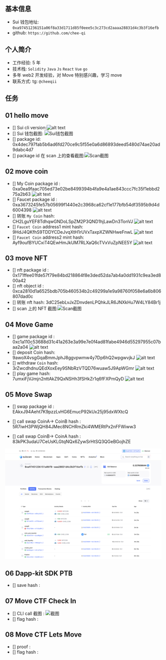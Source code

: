 ## 基本信息

- Sui 钱包地址: `0xa97451236151a06f8a33d1711d85f0eee5c3c273cd2aaaa28831d4c3b3f16efb`
- github: `https://github.com/chee-qi`

## 个人简介

- 工作经验: 5 年
- 技术栈: `Solidity` `Java` `Js` `React` `Vue` `go`
- 多年 web2 开发经验，对 Move 特别感兴趣，学习 move
- 联系方式: tg: `@cheeqii`

## 任务

## 01 hello move

- [] Sui cli version:![alt text](images/task1d.png)
- [] Sui 钱包截图: ![Sui钱包截图](./images/task1w.png)
- [] package id:
  0x4dec797fab5b6ad6fd270ce9c5f55e0a6d86893deed5480d74ae20ad9dabc4d7
- [] package id 在 scan 上的查看截图:![Scan截图](./images/task1a.png)

## 02 move coin

- [] My Coin package id :
  0xa0ea9faac705ed73e02be8499394b4fa9e4a1ae843ccc7fc35f1ebbd275a2b63
  ![alt text](./images/task21.png)
- [] Faucet package id :
  0xa3673245fe57b05699f1440e2c3968ca62cf1e177bfb54df3595b9d4d6004398
  ![alt text](./images/task22.png)
- [] 转账 `My Coin` hash:
  CH2LguYEF8TdhqwGNDoLSpZM2P3QND1hjLawDn3TonVJ
  ![alt text](./images/task23.png)
- [] `Faucet Coin` address1 mint hash:
  9HdJ4QKfhS9TDDYCDeJvqXtH1rUVxTaxpXZWNHweFnwL
  ![alt text](./images/task24.png)
- [] `Faucet Coin` address2 mint hash:
  Ayf9oufBYUCxiT4QEwHmJkUM7RLXaQ6cTVxVuZpNEE5Y
  ![alt text](./images/task25.png)

## 03 move NFT

- [] nft package id :
  0x171ffee01fde57f79e84bd218864f8e3ded52da7ab4a0dd1931c9ea3ed800a42
- [] nft object id :
  0xca2810d1a6525bdb705b460534b2c49299a1e9a98760f058e6a6b806807dad0c
- [] 转账 nft hash:
  3dC25ebLvJxZDnvdenLPQhkJLR6JNXkHu7W4LY84Br1j
- [] scan 上的 NFT 截图:![Scan截图](./images/task31.png)

## 04 Move Game

- [] game package id :
  0xc1a110c53688d31c41a263e3a99e7e0f4ad81fabe4946d55297955c07baa2a04
  ![alt text](images/task41.png)
- [] deposit Coin hash:
  9awoX4vsgGqaBmmJphJ8ggvpwmw4y7Dp6hQ2wpgwvjkJ
  ![alt text](images/task42.png)
- [] withdraw `Coin` hash:
  3rZwcdhdnuQEdXoxEey9SNbRzVTQD76wuaw5J9ApWGmr
  ![alt text](images/task43.png)
- [] play game hash:
  7umxiFjVJmjn2nttAkZ9QxNSHh3fSHkZr1q6fFXPmQyD
  ![alt text](images/task44.png)

## 05 Move Swap

- [] swap package id :
  EAkxJ94Aeht7K9pzzLvHG6EmucP92kUx25j95dxWXtcQ

- [] call swap CoinA-> CoinB hash :
  5R7iwH3PWjQH84JMec8NCHRmZki4WMERtPx2nFFWiww3

- [] call swap CoinB-> CoinA hash :
  83kPK3udaU7CeUsKLGtqNQx6ZywSrHtSQ3QGeBGojhZE

![alt text](images/task51.png)

## 06 Dapp-kit SDK PTB

- [] save hash :

## 07 Move CTF Check In

- [] CLI call 截图 : ![截图](./images/你的图片地址)
- [] flag hash :

## 08 Move CTF Lets Move

- [] proof :
- [] flag hash :
